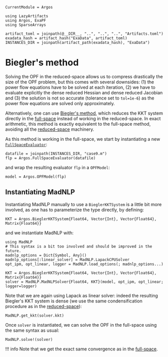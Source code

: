 ```@meta
CurrentModule = Argos
```
```@setup bieglermadnlp
using LazyArtifacts
using Argos, ExaPF
using SparseArrays

artifact_toml = joinpath(@__DIR__, "..", "..", "..", "Artifacts.toml")
exadata_hash = artifact_hash("ExaData", artifact_toml)
INSTANCES_DIR = joinpath(artifact_path(exadata_hash), "ExaData")

```

# Biegler's method

Solving the OPF in the reduced-space allows us to compress drastically the size
of the OPF problem, but this comes
with several downsides: (1) the power flow equations have to be solved
at each iteration, (2) we have to evaluate explicitly the
dense reduced Hessian and dense reduced Jacobian and (3) the
solution is not so accurate (tolerance set to `tol=1e-6`) as the
power flow equations are solved only approximately.

Alternatively, one can use [Biegler's method](https://epubs.siam.org/doi/abs/10.1137/0805017), which reduces the KKT system directly in the [full-space](fullspace.md)
instead of working in the reduced-space.
In exact arithmetic, this method is exactly equivalent to the
full-space method, avoiding all the [reduced-space](reducedspace.md)
machinery.

As this method is working in the full-space,
we start by instantiating a new [`FullSpaceEvaluator`](@ref):
```@example bieglermadnlp
datafile = joinpath(INSTANCES_DIR, "case9.m")
flp = Argos.FullSpaceEvaluator(datafile)

```
and wrap the resulting evaluator `flp` in a `OPFModel`:
```@example bieglermadnlp
model = Argos.OPFModel(flp)

```

## Instantiating MadNLP

Instantiating MadNLP manually to use a `BieglerKKTSystem`
is a little bit more involved, as one has to parameterize
the type directly, by defining:
```@example bieglermadnlp
KKT = Argos.BieglerKKTSystem{Float64, Vector{Int}, Vector{Float64}, Matrix{Float64}}
```
and we instantiate MadNLP with:
```@example bieglermadnlp
using MadNLP
# This syntax is a bit too involved and should be improved in the future.
madnlp_options = Dict{Symbol, Any}()
madnlp_options[:linear_solver] = MadNLP.LapackCPUSolver
opt_ipm, opt_linear, logger = MadNLP.load_options(; madnlp_options...)

KKT = Argos.BieglerKKTSystem{Float64, Vector{Int}, Vector{Float64}, Matrix{Float64}}
solver = MadNLP.MadNLPSolver{Float64, KKT}(model, opt_ipm, opt_linear; logger=logger)
```
Note that we are again using Lapack as linear solver: indeed the resulting Biegler's KKT
system is dense (we use the same condensification procedure as in the
[reduced-space](reducedspace.md)):
```@example bieglermadnlp
MadNLP.get_kkt(solver.kkt)
```

Once `solver` is instantiated, we can solve the OPF in the full-space
using the same syntax as usual:
```@repl bieglermadnlp
MadNLP.solve!(solver)
```

!!! info
    Note that we get the exact same convergence as in the [full-space](fullspace.md).

